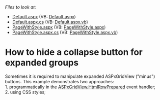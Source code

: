 <!-- default file list -->
*Files to look at*:

* [Default.aspx](./CS/WebSite/Default.aspx) (VB: [Default.aspx](./VB/WebSite/Default.aspx))
* [Default.aspx.cs](./CS/WebSite/Default.aspx.cs) (VB: [Default.aspx.vb](./VB/WebSite/Default.aspx.vb))
* [PageWithStyle.aspx](./CS/WebSite/PageWithStyle.aspx) (VB: [PageWithStyle.aspx](./VB/WebSite/PageWithStyle.aspx))
* [PageWithStyle.aspx.cs](./CS/WebSite/PageWithStyle.aspx.cs) (VB: [PageWithStyle.aspx.vb](./VB/WebSite/PageWithStyle.aspx.vb))
<!-- default file list end -->
# How to hide a collapse button for expanded groups


<p>Sometimes it is required to manipulate expanded ASPxGridView ("minus") buttons. This example demonstrates two approaches:<br />
1. programmatically in the <a href="http://documentation.devexpress.com/#AspNet/DevExpressWebASPxGridViewASPxGridView_HtmlRowPreparedtopic">ASPxGridView.HtmlRowPrepared</a> event handler;<br />
2. using CSS styles;</p>

<br/>


